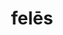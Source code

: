 ---
title: felēs
meaning: cat
ch: five
pos: nounthird
genitive: felis
abbgender: m./f.
abbgender2: masc./fem.
gender: masculine/feminine
declension: third
derivative: feline
six: y
---